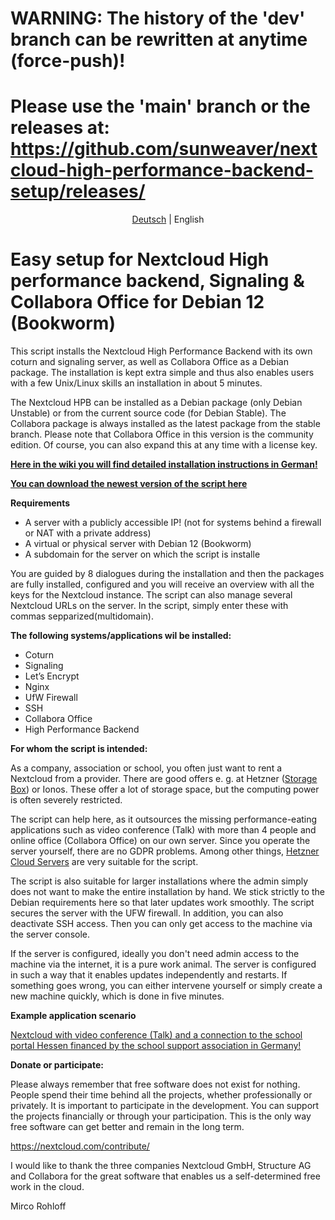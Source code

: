 # WARNING: The history of the 'dev' branch can be rewritten at anytime (force-push)!
# Please use the 'main' branch or the releases at: https://github.com/sunweaver/nextcloud-high-performance-backend-setup/releases/

<p align="center">
  <a href="https://github.com/sunweaver/nextcloud-high-performance-backend-setup/blob/dev/README.md">Deutsch</a> |
  <span>English</span>
</p>

# Easy setup for Nextcloud High performance backend, Signaling & Collabora Office for Debian 12 (Bookworm)


This script installs the Nextcloud High Performance Backend with its own coturn and signaling server, as well as Collabora Office as a Debian package. The installation is kept extra simple and thus also enables users with a few Unix/Linux skills an installation in about 5 minutes.

The Nextcloud HPB can be installed as a Debian package (only Debian Unstable) or from the current source code (for Debian Stable). The Collabora package is always installed as the latest package from the stable branch. Please note that Collabora Office in this version is the community edition. Of course, you can also expand this at any time with a license key.

[**Here in the wiki you will find detailed installation instructions in German!**](https://github.com/sunweaver/nextcloud-high-performance-backend-setup/wiki/02-Setup-Script)

[**You can download the newest version of the script here**](https://github.com/sunweaver/nextcloud-high-performance-backend-setup/releases)

**Requirements**

* A server with a publicly accessible IP! (not for systems behind a firewall or NAT with a private address)
* A virtual or physical server with Debian 12 (Bookworm)
* A subdomain for the server on which the script is installe

You are guided by 8 dialogues during the installation and then the packages are fully installed, configured and you will receive an overview with all the keys for the Nextcloud instance. The script can also manage several Nextcloud URLs on the server. In the script, simply enter these with commas sepparized(multidomain).


**The following systems/applications wil be installed:**

* Coturn
* Signaling
* Let’s Encrypt
* Nginx
* UfW Firewall
* SSH
* Collabora Office
* High Performance Backend

 
 

**For whom the script is intended:**

As a company, association or school, you often just want to rent a Nextcloud from a provider. There are good offers e. g. at Hetzner ([Storage Box](https://www.hetzner.com/de/storage/storage-box)) or Ionos. These offer a lot of storage space, but the computing power is often severely restricted.

The script can help here, as it outsources the missing performance-eating applications such as video conference (Talk) with more than 4 people and online office (Collabora Office) on our own server. Since you operate the server yourself, there are no GDPR problems. Among other things, [Hetzner Cloud Servers](https://www.hetzner.com/de/cloud) are very suitable for the script.

The script is also suitable for larger installations where the admin simply does not want to make the entire installation by hand. We stick strictly to the Debian requirements here so that later updates work smoothly. The script secures the server with the UFW firewall. In addition, you can also deactivate SSH access. Then you can only get access to the machine via the server console.

If the server is configured, ideally you don't need admin access to the machine via the internet, it is a pure work animal. The server is configured in such a way that it enables updates independently and restarts. If something goes wrong, you can either intervene yourself or simply create a new machine quickly, which is done in five minutes.


**Example application scenario**

[Nextcloud with video conference (Talk) and a connection to the school portal Hessen financed by the school support association in Germany!](https://github.com/sunweaver/nextcloud-high-performance-backend-setup/wiki/05-Bsp-Anwendungen)

 
**Donate or participate:**

Please always remember that free software does not exist for nothing. People spend their time behind all the projects, whether professionally or privately. It is important to participate in the development. You can support the projects financially or through your participation. This is the only way free software can get better and remain in the long term.

<https://nextcloud.com/contribute/>

I would like to thank the three companies Nextcloud GmbH, Structure AG and Collabora for the great software that enables us a self-determined free work in the cloud.

Mirco Rohloff
